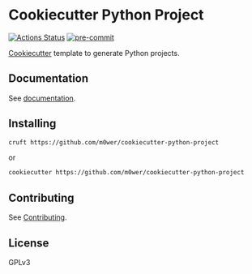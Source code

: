 # Cookiecutter Python Project

[![Actions Status](https://github.com/m0wer/cookiecutter-python-project/workflows/tests/badge.svg)](https://github.com/m0wer/cookiecutter-python-project/actions)
[![pre-commit](https://img.shields.io/badge/pre--commit-enabled-brightgreen?logo=pre-commit&logoColor=white)](https://github.com/pre-commit/pre-commit)

[Cookiecutter](https://github.com/cookiecutter/cookiecutter) template
to generate Python projects.

## Documentation

See [documentation](https://m0wer.github.io/cookiecutter-python-project).

## Installing

```bash
cruft https://github.com/m0wer/cookiecutter-python-project
```

or

```bash
cookiecutter https://github.com/m0wer/cookiecutter-python-project
```

## Contributing

See [Contributing](https://m0wer.github.io/cookiecutter-python-project/contributing).

## License

GPLv3
